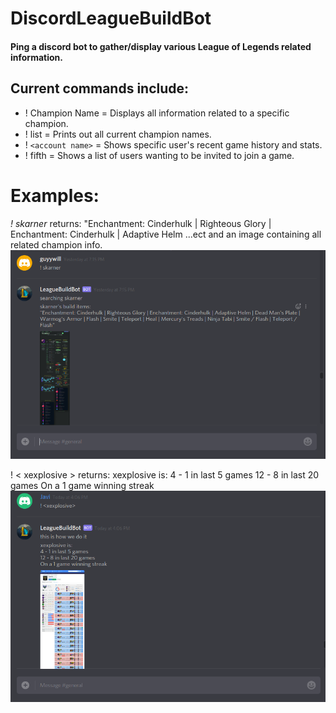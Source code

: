 # DiscordLeagueBuildBot
#### Ping a discord bot to gather/display various League of Legends related information.

## Current commands include:
* ! Champion Name = Displays all information related to a specific champion.
* ! list = Prints out all current champion names.
* ! `<account name>` = Shows specific user's recent game history and stats.
*	! fifth = Shows a list of users wanting to be invited to join a game.


# Examples:
*! skarner* returns: "Enchantment: Cinderhulk | Righteous Glory | Enchantment: Cinderhulk | Adaptive Helm ...ect and an image containing all related champion info.
![alt text](./README_pics/champEx.png "Skarner example image")

\! < xexplosive > returns: xexplosive is:
4 - 1 in last 5 games
12 - 8 in last 20 games
On a 1 game winning streak
![alt text](./README_pics/ggEx.png "gg example image")

